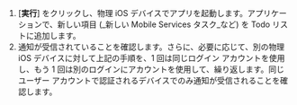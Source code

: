 
1. [**実行**] をクリックし、物理 iOS デバイスでアプリを起動します。アプリケーションで、新しい項目 (_新しい Mobile Services タスク_など) を Todo リストに追加します。
2. 通知が受信されていることを確認します。さらに、必要に応じて、別の物理 iOS デバイスに対して上記の手順を、1 回は同じログイン アカウントを使用し、もう 1 回は別のログインにアカウントを使用して、繰り返します。同じユーザー アカウントで認証されるデバイスでのみ通知が受信されることを確認します。

<!---HONumber=Oct15_HO3-->